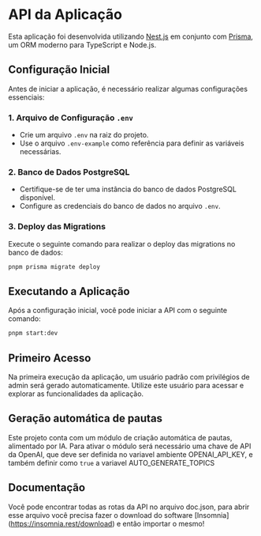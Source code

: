 # API da Aplicação

Esta aplicação foi desenvolvida utilizando [Nest.js](https://nestjs.com/) em conjunto com [Prisma](https://www.prisma.io/), um ORM moderno para TypeScript e Node.js.

## Configuração Inicial

Antes de iniciar a aplicação, é necessário realizar algumas configurações essenciais:

### 1. Arquivo de Configuração `.env`

- Crie um arquivo `.env` na raiz do projeto.
- Use o arquivo `.env-example` como referência para definir as variáveis necessárias.

### 2. Banco de Dados PostgreSQL

- Certifique-se de ter uma instância do banco de dados PostgreSQL disponível.
- Configure as credenciais do banco de dados no arquivo `.env`.

### 3. Deploy das Migrations

Execute o seguinte comando para realizar o deploy das migrations no banco de dados:

```bash
pnpm prisma migrate deploy
```

## Executando a Aplicação

Após a configuração inicial, você pode iniciar a API com o seguinte comando:

```bash
pnpm start:dev
```

## Primeiro Acesso

Na primeira execução da aplicação, um usuário padrão com privilégios de admin será gerado automaticamente. Utilize este usuário para acessar e explorar as funcionalidades da aplicação.

## Geração automática de pautas

Este projeto conta com um módulo de criação automática de pautas, alimentado por IA.
Para ativar o módulo será necessário uma chave de API da OpenAI, que deve ser definida no variavel ambiente
OPENAI_API_KEY, e também definir como `true` a variavel AUTO_GENERATE_TOPICS

## Documentação

Você pode encontrar todas as rotas da API no arquivo doc.json, para abrir esse arquivo você precisa fazer o
download do software [Insomnia] (https://insomnia.rest/download) e então importar o mesmo!
